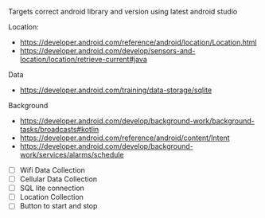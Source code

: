 Targets correct android library and version using latest android studio 

Location:
- https://developer.android.com/reference/android/location/Location.html
- https://developer.android.com/develop/sensors-and-location/location/retrieve-current#java

Data
- https://developer.android.com/training/data-storage/sqlite

Background 
- https://developer.android.com/develop/background-work/background-tasks/broadcasts#kotlin
- https://developer.android.com/reference/android/content/Intent
- https://developer.android.com/develop/background-work/services/alarms/schedule

- [ ] Wifi Data Collection
- [ ] Cellular Data Collection
- [ ] SQL lite connection
- [ ] Location Collection
- [ ] Button to start and stop 
